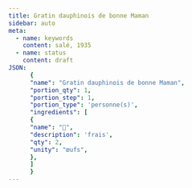 ```yaml
---
title: Gratin dauphinois de bonne Maman
sidebar: auto
meta:
  - name: keywords
    content: salé, 1935
  - name: status
    content: draft
JSON:
      {
      "name": "Gratin dauphinois de bonne Maman",
      "portion_qty": 1,
      "portion_step": 1,
      "portion_type": 'personne(s)',
      "ingredients": [
      {
      "name": "🥚",
      "description": 'frais',
      "qty": 2,
      "unity": "œufs",
      },
      ]
      }
---
```

